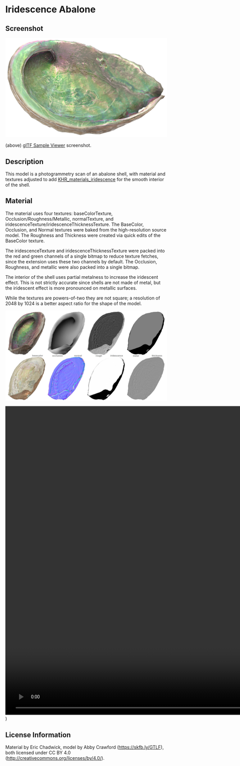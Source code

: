# Iridescence Abalone

## Screenshot

![A screenshot of the glTF model in the glTF Sample Viewer.](screenshot/screenshot_Large.jpg)

(above) [glTF Sample Viewer](https://github.khronos.org/glTF-Sample-Viewer-Release/) screenshot.

## Description

This model is a photogrammetry scan of an abalone shell, with material and textures adjusted to add [KHR_materials_iridescence](https://github.com/KhronosGroup/glTF/tree/master/extensions/2.0/Khronos/KHR_materials_iridescence) for the smooth interior of the shell.

## Material

The material uses four textures: baseColorTexture, Occlusion/Roughness/Metallic, normalTexture, and iridescenceTexture/iridescenceThicknessTexture. The BaseColor, Occlusion, and Normal textures were baked from the high-resolution source model. The Roughness and Thickness were created via quick edits of the BaseColor texture. 

The iridescenceTexture and iridescenceThicknessTexture were packed into the red and green channels of a single bitmap to reduce texture fetches, since the extension uses these two channels by default. The Occlusion, Roughness, and metallic were also packed into a single bitmap. 

The interior of the shell uses partial metalness to increase the iridescent effect. This is not strictly accurate since shells are not made of metal, but the iridescent effect is more pronounced on metallic surfaces.

While the textures are powers-of-two they are not square; a resolution of 2048 by 1024 is a better aspect ratio for the shape of the model. 

![screenshot](screenshot/textures.jpg)

<video width="1680" height="960" controls>
  <source src="screenshot/screencapture.mp4" type="video/mp4">
</video>)

## License Information

Material by Eric Chadwick, model by Abby Crawford (https://skfb.ly/GTLF), both licensed under CC BY 4.0 (http://creativecommons.org/licenses/by/4.0/).
